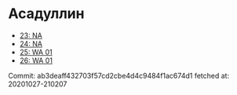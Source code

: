 # Асадуллин
- [23: NA](23.md)
- [24: NA](24.md)
- [25: WA 01](25.md)
- [26: WA 01](26.md)

Commit: ab3deaff432703f57cd2cbe4d4c9484f1ac674d1
 fetched at: 20201027-210207
